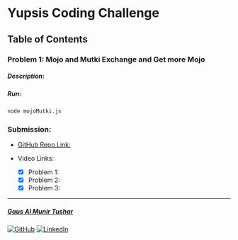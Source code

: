 # Yupsis Coding Challenge

## Table of Contents

### Problem 1: Mojo and Mutki Exchange and Get more Mojo

##### Description:

##### Run:

```bash
node mojoMutki.js
```

### Submission:

-   [GitHub Repo Link: ](https://github.com/gausalmunirtushar/yupsis-coding-challenge)

-   Video Links:
    -   [x] Problem 1:
    -   [x] Problem 2:
    -   [x] Problem 3:

---

##### [Gaus Al Munir Tushar](https://gausalmunir.xyz)

[![GitHub](https://img.shields.io/badge/github-%23121011.svg?style=for-the-badge&logo=github&logoColor=white)](https://github.com/gausalmunirtushar)
[![LinkedIn](https://img.shields.io/badge/linkedin-%230077B5.svg?style=for-the-badge&logo=linkedin&logoColor=white)](https://www.linkedin.com/in/gausalmunirtushar/)

